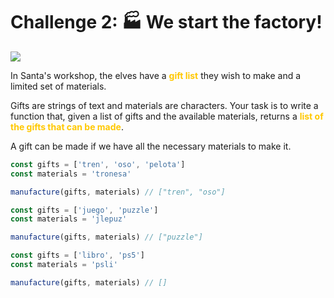 # Challenge 2: 🏭 We start the factory!

<p>
<img src="https://shorturl.at/rstAF"/>
</p>

In Santa's workshop, the elves have a <b style="color:#FFC800">gift list</b> they wish to make and a limited set of materials.

Gifts are strings of text and materials are characters. Your task is to write a function that, given a list of gifts and the available materials, returns a <b style="color:#FFC800">list of the gifts that can be made</b>.

A gift can be made if we have all the necessary materials to make it.

```JavaScript
const gifts = ['tren', 'oso', 'pelota']
const materials = 'tronesa'

manufacture(gifts, materials) // ["tren", "oso"]

const gifts = ['juego', 'puzzle']
const materials = 'jlepuz'

manufacture(gifts, materials) // ["puzzle"]

const gifts = ['libro', 'ps5']
const materials = 'psli'

manufacture(gifts, materials) // []
```